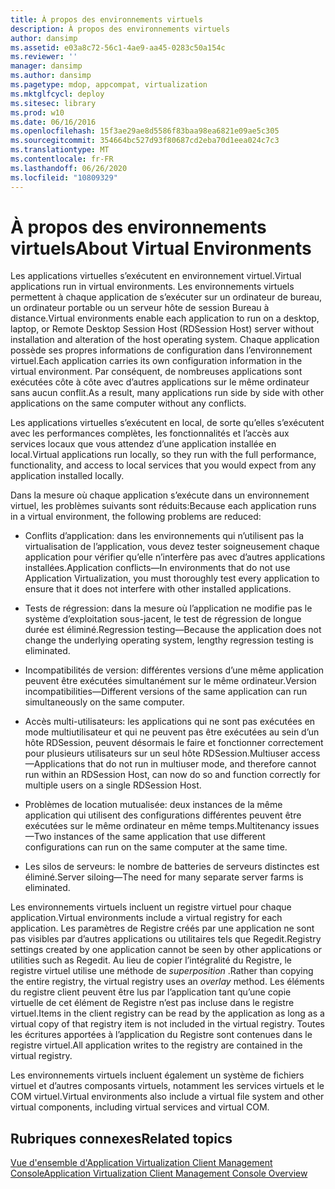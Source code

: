 ```yaml
---
title: À propos des environnements virtuels
description: À propos des environnements virtuels
author: dansimp
ms.assetid: e03a8c72-56c1-4ae9-aa45-0283c50a154c
ms.reviewer: ''
manager: dansimp
ms.author: dansimp
ms.pagetype: mdop, appcompat, virtualization
ms.mktglfcycl: deploy
ms.sitesec: library
ms.prod: w10
ms.date: 06/16/2016
ms.openlocfilehash: 15f3ae29ae8d5586f83baa98ea6821e09ae5c305
ms.sourcegitcommit: 354664bc527d93f80687cd2eba70d1eea024c7c3
ms.translationtype: MT
ms.contentlocale: fr-FR
ms.lasthandoff: 06/26/2020
ms.locfileid: "10809329"
---
```

# <span data-ttu-id="53e58-103">À propos des environnements virtuels</span><span class="sxs-lookup"><span data-stu-id="53e58-103">About Virtual Environments</span></span>


<span data-ttu-id="53e58-104">Les applications virtuelles s’exécutent en environnement virtuel.</span><span class="sxs-lookup"><span data-stu-id="53e58-104">Virtual applications run in virtual environments.</span></span> <span data-ttu-id="53e58-105">Les environnements virtuels permettent à chaque application de s’exécuter sur un ordinateur de bureau, un ordinateur portable ou un serveur hôte de session Bureau à distance.</span><span class="sxs-lookup"><span data-stu-id="53e58-105">Virtual environments enable each application to run on a desktop, laptop, or Remote Desktop Session Host (RDSession Host) server without installation and alteration of the host operating system.</span></span> <span data-ttu-id="53e58-106">Chaque application possède ses propres informations de configuration dans l’environnement virtuel.</span><span class="sxs-lookup"><span data-stu-id="53e58-106">Each application carries its own configuration information in the virtual environment.</span></span> <span data-ttu-id="53e58-107">Par conséquent, de nombreuses applications sont exécutées côte à côte avec d’autres applications sur le même ordinateur sans aucun conflit.</span><span class="sxs-lookup"><span data-stu-id="53e58-107">As a result, many applications run side by side with other applications on the same computer without any conflicts.</span></span>

<span data-ttu-id="53e58-108">Les applications virtuelles s’exécutent en local, de sorte qu’elles s’exécutent avec les performances complètes, les fonctionnalités et l’accès aux services locaux que vous attendez d’une application installée en local.</span><span class="sxs-lookup"><span data-stu-id="53e58-108">Virtual applications run locally, so they run with the full performance, functionality, and access to local services that you would expect from any application installed locally.</span></span>

<span data-ttu-id="53e58-109">Dans la mesure où chaque application s’exécute dans un environnement virtuel, les problèmes suivants sont réduits:</span><span class="sxs-lookup"><span data-stu-id="53e58-109">Because each application runs in a virtual environment, the following problems are reduced:</span></span>

-   <span data-ttu-id="53e58-110">Conflits d’application: dans les environnements qui n’utilisent pas la virtualisation de l’application, vous devez tester soigneusement chaque application pour vérifier qu’elle n’interfère pas avec d’autres applications installées.</span><span class="sxs-lookup"><span data-stu-id="53e58-110">Application conflicts—In environments that do not use Application Virtualization, you must thoroughly test every application to ensure that it does not interfere with other installed applications.</span></span>

-   <span data-ttu-id="53e58-111">Tests de régression: dans la mesure où l’application ne modifie pas le système d’exploitation sous-jacent, le test de régression de longue durée est éliminé.</span><span class="sxs-lookup"><span data-stu-id="53e58-111">Regression testing—Because the application does not change the underlying operating system, lengthy regression testing is eliminated.</span></span>

-   <span data-ttu-id="53e58-112">Incompatibilités de version: différentes versions d’une même application peuvent être exécutées simultanément sur le même ordinateur.</span><span class="sxs-lookup"><span data-stu-id="53e58-112">Version incompatibilities—Different versions of the same application can run simultaneously on the same computer.</span></span>

-   <span data-ttu-id="53e58-113">Accès multi-utilisateurs: les applications qui ne sont pas exécutées en mode multiutilisateur et qui ne peuvent pas être exécutées au sein d’un hôte RDSession, peuvent désormais le faire et fonctionner correctement pour plusieurs utilisateurs sur un seul hôte RDSession.</span><span class="sxs-lookup"><span data-stu-id="53e58-113">Multiuser access—Applications that do not run in multiuser mode, and therefore cannot run within an RDSession Host, can now do so and function correctly for multiple users on a single RDSession Host.</span></span>

-   <span data-ttu-id="53e58-114">Problèmes de location mutualisée: deux instances de la même application qui utilisent des configurations différentes peuvent être exécutées sur le même ordinateur en même temps.</span><span class="sxs-lookup"><span data-stu-id="53e58-114">Multitenancy issues—Two instances of the same application that use different configurations can run on the same computer at the same time.</span></span>

-   <span data-ttu-id="53e58-115">Les silos de serveurs: le nombre de batteries de serveurs distinctes est éliminé.</span><span class="sxs-lookup"><span data-stu-id="53e58-115">Server siloing—The need for many separate server farms is eliminated.</span></span>

<span data-ttu-id="53e58-116">Les environnements virtuels incluent un registre virtuel pour chaque application.</span><span class="sxs-lookup"><span data-stu-id="53e58-116">Virtual environments include a virtual registry for each application.</span></span> <span data-ttu-id="53e58-117">Les paramètres de Registre créés par une application ne sont pas visibles par d’autres applications ou utilitaires tels que Regedit.</span><span class="sxs-lookup"><span data-stu-id="53e58-117">Registry settings created by one application cannot be seen by other applications or utilities such as Regedit.</span></span> <span data-ttu-id="53e58-118">Au lieu de copier l’intégralité du Registre, le registre virtuel utilise une méthode de *superposition* .</span><span class="sxs-lookup"><span data-stu-id="53e58-118">Rather than copying the entire registry, the virtual registry uses an *overlay* method.</span></span> <span data-ttu-id="53e58-119">Les éléments du registre client peuvent être lus par l’application tant qu’une copie virtuelle de cet élément de Registre n’est pas incluse dans le registre virtuel.</span><span class="sxs-lookup"><span data-stu-id="53e58-119">Items in the client registry can be read by the application as long as a virtual copy of that registry item is not included in the virtual registry.</span></span> <span data-ttu-id="53e58-120">Toutes les écritures apportées à l’application du Registre sont contenues dans le registre virtuel.</span><span class="sxs-lookup"><span data-stu-id="53e58-120">All application writes to the registry are contained in the virtual registry.</span></span>

<span data-ttu-id="53e58-121">Les environnements virtuels incluent également un système de fichiers virtuel et d’autres composants virtuels, notamment les services virtuels et le COM virtuel.</span><span class="sxs-lookup"><span data-stu-id="53e58-121">Virtual environments also include a virtual file system and other virtual components, including virtual services and virtual COM.</span></span>

## <span data-ttu-id="53e58-122">Rubriques connexes</span><span class="sxs-lookup"><span data-stu-id="53e58-122">Related topics</span></span>


[<span data-ttu-id="53e58-123">Vue d'ensemble d'Application Virtualization Client Management Console</span><span class="sxs-lookup"><span data-stu-id="53e58-123">Application Virtualization Client Management Console Overview</span></span>](application-virtualization-client-management-console-overview.md)

 

 





